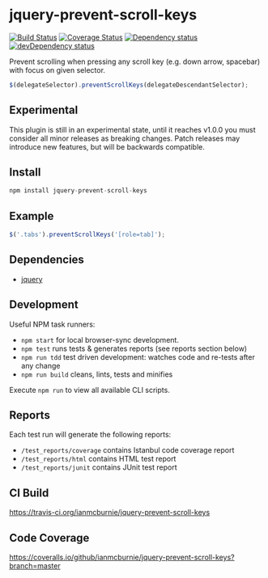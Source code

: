 # jquery-prevent-scroll-keys

<p>
    <a href="https://travis-ci.org/ianmcburnie/jquery-prevent-scroll-keys"><img src="https://api.travis-ci.org/ianmcburnie/jquery-prevent-scroll-keys.svg?branch=master" alt="Build Status" /></a>
    <a href='https://coveralls.io/github/ianmcburnie/jquery-prevent-scroll-keys?branch=master'><img src='https://coveralls.io/repos/ianmcburnie/jquery-prevent-scroll-keys/badge.svg?branch=master&service=github' alt='Coverage Status' /></a>
    <a href="https://david-dm.org/ianmcburnie/jquery-prevent-scroll-keys"><img src="https://david-dm.org/ianmcburnie/jquery-prevent-scroll-keys.svg" alt="Dependency status" /></a>
    <a href="https://david-dm.org/ianmcburnie/jquery-prevent-scroll-keys#info=devDependencies"><img src="https://david-dm.org/ianmcburnie/jquery-prevent-scroll-keys/dev-status.svg" alt="devDependency status" /></a>
</p>

Prevent scrolling when pressing any scroll key (e.g. down arrow, spacebar) with focus on given selector.

```js
$(delegateSelector).preventScrollKeys(delegateDescendantSelector);
```

## Experimental

This plugin is still in an experimental state, until it reaches v1.0.0 you must consider all minor releases as breaking changes. Patch releases may introduce new features, but will be backwards compatible.

## Install

```js
npm install jquery-prevent-scroll-keys
```

## Example

```js
$('.tabs').preventScrollKeys('[role=tab]');
```

## Dependencies

* [jquery](https://jquery.com/)

## Development

Useful NPM task runners:

* `npm start` for local browser-sync development.
* `npm test` runs tests & generates reports (see reports section below)
* `npm run tdd` test driven development: watches code and re-tests after any change
* `npm run build` cleans, lints, tests and minifies

Execute `npm run` to view all available CLI scripts.

## Reports

Each test run will generate the following reports:

* `/test_reports/coverage` contains Istanbul code coverage report
* `/test_reports/html` contains HTML test report
* `/test_reports/junit` contains JUnit test report

## CI Build

https://travis-ci.org/ianmcburnie/jquery-prevent-scroll-keys

## Code Coverage

https://coveralls.io/github/ianmcburnie/jquery-prevent-scroll-keys?branch=master
